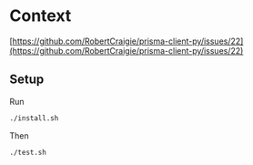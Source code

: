 # Context

[https://github.com/RobertCraigie/prisma-client-py/issues/22](https://github.com/RobertCraigie/prisma-client-py/issues/22)

## Setup

Run

```sh
./install.sh
```

Then

```sh
./test.sh
```
